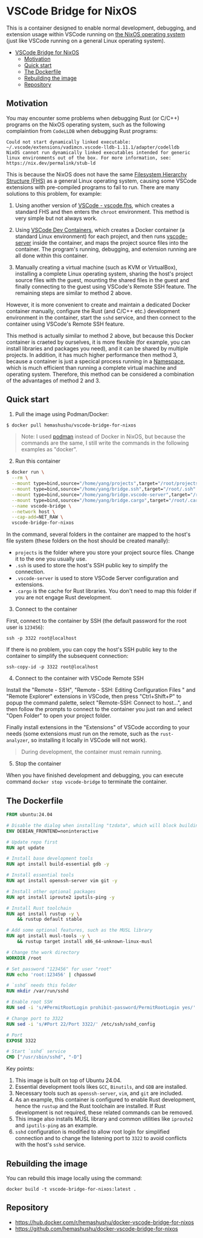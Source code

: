 # VSCode Bridge for NixOS

This is a container designed to enable normal development, debugging, and extension usage within VSCode running on [the NixOS operating system](https://nixos.org/) (just like VSCode running on a general Linux operating system).

<!-- @import "[TOC]" {cmd="toc" depthFrom=1 depthTo=4 orderedList=false} -->

<!-- code_chunk_output -->

- [VSCode Bridge for NixOS](#vscode-bridge-for-nixos)
  - [Motivation](#motivation)
  - [Quick start](#quick-start)
  - [The Dockerfile](#the-dockerfile)
  - [Rebuilding the image](#rebuilding-the-image)
  - [Repository](#repository)

<!-- /code_chunk_output -->

## Motivation

You may encounter some problems when debugging Rust (or C/C++) programs on the NixOS operating system, such as the following complaintion from `CodeLLDB` when debugging Rust programs:

```text
Could not start dynamically linked executable: ~/.vscode/extensions/vadimcn.vscode-lldb-1.11.1/adapter/codelldb
NixOS cannot run dynamically linked executables intended for generic linux environments out of the box. For more information, see: https://nix.dev/permalink/stub-ld
```

This is because the NixOS does not have the same [Filesystem Hierarchy Structure (FHS)](https://refspecs.linuxfoundation.org/FHS_3.0/fhs/index.html) as a general Linux operating system, causing some VSCode extensions with pre-compiled programs to fail to run. There are many solutions to this problem, for example:

1. Using another version of [VSCode - vscode.fhs](https://nixos.wiki/wiki/Visual_Studio_Code), which creates a standard FHS and then enters the `chroot` environment. This method is very simple but not always work.

2. Using [VSCode Dev Containers](https://code.visualstudio.com/docs/devcontainers/containers), which creates a Docker container (a standard Linux environment) for each project, and then runs [vscode-server](https://code.visualstudio.com/docs/remote/vscode-server) inside the container, and maps the project source files into the container. The program's running, debugging, and extension running are all done within this container.

3. Manually creating a virtual machine (such as KVM or VirtualBox), installing a complete Linux operating system, sharing the host's project source files with the guest, mounting the shared files in the guest and finally connecting to the guest using VSCode's Remote SSH feature. The remaining steps are similar to method 2 above.

However, it is more convenient to create and maintain a dedicated Docker container manually, configure the Rust (and C/C++ etc.) development environment in the container, start the `sshd` service, and then connect to the container using VSCode's Remote SSH feature.

This method is actually similar to method 2 above, but because this Docker container is craeted by ourselves, it is more flexible (for example, you can install libraries and packages you need), and it can be shared by multiple projects. In addition, it has much higher performance then method 3, because a container is just a specical process running in a [Namespace](https://en.wikipedia.org/wiki/Linux_namespaces), which is much efficient than running a complete virtual machine and operating system. Therefore, this method can be considered a combination of the advantages of method 2 and 3.

## Quick start

1. Pull the image using Podman/Docker:

```bash
$ docker pull hemashushu/vscode-bridge-for-nixos
```

> Note: I used [podman](https://podman.io/) instead of Docker in NixOS, but because the commands are the same, I still write the commands in the following examples as "docker".

2. Run this container

```bash
$ docker run \
  --rm \
  --mount type=bind,source="/home/yang/projects",target="/root/projects" \
  --mount type=bind,source="/home/yang/bridge.ssh",target="/root/.ssh" \
  --mount type=bind,source="/home/yang/bridge.vscode-server",target="/root/.vscode-server" \
  --mount type=bind,source="/home/yang/bridge.cargo",target="/root/.cargo" \
  --name vscode-bridge \
  --network host \
  --cap-add=NET_RAW \
  vscode-bridge-for-nixos
```

In the command, several folders in the container are mapped to the host's file system (these folders on the host should be created manally):

- `projects` is the folder where you store your project source files. Change it to the one you usually use.
- `.ssh` is used to store the host's SSH public key to simplify the connection.
- `.vscode-server` is used to store VSCode Server configuration and extensions.
- `.cargo` is the cache for Rust libraries. You don't need to map this folder if you are not engage Rust development.

3. Connect to the container

First, connect to the container by SSH (the default password for the root user is `123456`):

`ssh -p 3322 root@localhost`

If there is no problem, you can copy the host's SSH public key to the container to simplify the subsequent connection:

`ssh-copy-id -p 3322 root@localhost`

4. Connect to the container with VSCode Remote SSH

Install the "Remote - SSH", "Remote - SSH: Editing Configuration Files
" and "Remote Explorer" extensions in VSCode, then press "Ctrl+Shift+P" to popup the command palette, select "Remote-SSH: Connect to host...", and then follow the prompts to connect to the container you just ran and select "Open Folder" to open your project folder.

Finally install extensions in the "Extensions" of VSCode according to your needs (some extensions must run on the remote, such as the `rust-analyzer`, so installing it locally in VSCode will not work).

> During development, the container must remain running.

5. Stop the container

When you have finished development and debugging, you can execute command `docker stop vscode-bridge` to terminate the container.

## The Dockerfile

```dockerfile
FROM ubuntu:24.04

# Disable the dialog when installing "tzdata", which will block building image.
ENV DEBIAN_FRONTEND=noninteractive

# Update repo first
RUN apt update

# Install base development tools
RUN apt install build-essential gdb -y

# Install essential tools
RUN apt install openssh-server vim git -y

# Install other optional packages
RUN apt install iproute2 iputils-ping -y

# Install Rust toolchain
RUN apt install rustup -y \
    && rustup default stable

# Add some optional features, such as the MUSL library
RUN apt install musl-tools -y \
    && rustup target install x86_64-unknown-linux-musl

# Change the work directory
WORKDIR /root

# Set password "123456" for user "root"
RUN echo 'root:123456' | chpasswd

# `sshd` needs this folder
RUN mkdir /var/run/sshd

# Enable root SSH
RUN sed -i 's/#PermitRootLogin prohibit-password/PermitRootLogin yes/' /etc/ssh/sshd_config

# Change port to 3322
RUN sed -i 's/#Port 22/Port 3322/' /etc/ssh/sshd_config

# Port
EXPOSE 3322

# Start `sshd` service
CMD ["/usr/sbin/sshd", "-D"]
```

Key points:

1. This image is built on top of Ubuntu 24.04.
2. Essential development tools likes `GCC`, `Binutils`, and `GDB` are installed.
3. Necessary tools such as `openssh-server`, `vim`, and `git` are included.
4. As an example, this container is configured to enable Rust development, hence the `rustup` and the Rust toolchain are installed. If Rust development is not required, these related commands can be removed.
5. This image also installs MUSL library and common utilities like `iproute2` and `iputils-ping` as an example.
6. `sshd` configuration is modified to allow root login for simplified connection and to change the listening port to `3322` to avoid conflicts with the host's `sshd` service.

## Rebuilding the image

You can rebuild this image locally using the command:

`docker build -t vscode-bridge-for-nixos:latest .`

## Repository

- https://hub.docker.com/r/hemashushu/docker-vscode-bridge-for-nixos
- https://github.com/hemashushu/docker-vscode-bridge-for-nixos
